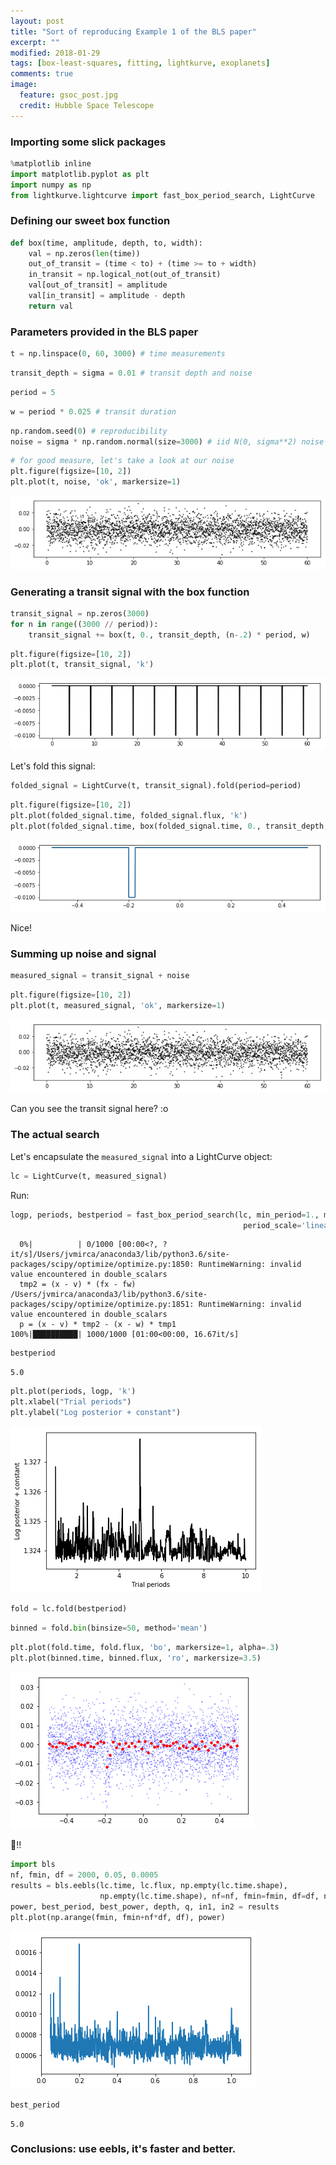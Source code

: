```yaml
---
layout: post
title: "Sort of reproducing Example 1 of the BLS paper"
excerpt: ""
modified: 2018-01-29
tags: [box-least-squares, fitting, lightkurve, exoplanets]
comments: true
image:
  feature: gsoc_post.jpg
  credit: Hubble Space Telescope
---
```



### Importing some slick packages


```python
%matplotlib inline
import matplotlib.pyplot as plt
import numpy as np
from lightkurve.lightcurve import fast_box_period_search, LightCurve
```

### Defining our sweet box function


```python
def box(time, amplitude, depth, to, width):
    val = np.zeros(len(time))
    out_of_transit = (time < to) + (time >= to + width)
    in_transit = np.logical_not(out_of_transit)
    val[out_of_transit] = amplitude
    val[in_transit] = amplitude - depth
    return val
```

### Parameters provided in the BLS paper


```python
t = np.linspace(0, 60, 3000) # time measurements
```


```python
transit_depth = sigma = 0.01 # transit depth and noise
```


```python
period = 5
```


```python
w = period * 0.025 # transit duration
```


```python
np.random.seed(0) # reproducibility
noise = sigma * np.random.normal(size=3000) # iid N(0, sigma**2) noise
```


```python
# for good measure, let's take a look at our noise
plt.figure(figsize=[10, 2])
plt.plot(t, noise, 'ok', markersize=1)
```


![png](../images/bls/output_12_1.png)


### Generating a transit signal with the box function


```python
transit_signal = np.zeros(3000)
for n in range((3000 // period)):
    transit_signal += box(t, 0., transit_depth, (n-.2) * period, w)
```


```python
plt.figure(figsize=[10, 2])
plt.plot(t, transit_signal, 'k')
```


![png](../images/bls/output_15_1.png)


Let's fold this signal:


```python
folded_signal = LightCurve(t, transit_signal).fold(period=period)
```


```python
plt.figure(figsize=[10, 2])
plt.plot(folded_signal.time, folded_signal.flux, 'k')
plt.plot(folded_signal.time, box(folded_signal.time, 0., transit_depth, -.2, 0.025))
```


![png](../images/bls/output_18_1.png)


Nice!

### Summing up noise and signal


```python
measured_signal = transit_signal + noise
```


```python
plt.figure(figsize=[10, 2])
plt.plot(t, measured_signal, 'ok', markersize=1)
```


![png](../images/bls/output_22_1.png)


Can you see the transit signal here? :o

### The actual search

Let's encapsulate the `measured_signal` into a LightCurve object:


```python
lc = LightCurve(t, measured_signal)
```

Run:


```python
logp, periods, bestperiod = fast_box_period_search(lc, min_period=1., max_period=10., nperiods=1000,
                                                    period_scale='linear')
```

      0%|          | 0/1000 [00:00<?, ?it/s]/Users/jvmirca/anaconda3/lib/python3.6/site-packages/scipy/optimize/optimize.py:1850: RuntimeWarning: invalid value encountered in double_scalars
      tmp2 = (x - v) * (fx - fw)
    /Users/jvmirca/anaconda3/lib/python3.6/site-packages/scipy/optimize/optimize.py:1851: RuntimeWarning: invalid value encountered in double_scalars
      p = (x - v) * tmp2 - (x - w) * tmp1
    100%|██████████| 1000/1000 [01:00<00:00, 16.67it/s]



```python
bestperiod
```




    5.0




```python
plt.plot(periods, logp, 'k')
plt.xlabel("Trial periods")
plt.ylabel("Log posterior + constant")
```




![png](../images/bls/output_30_1.png)



```python
fold = lc.fold(bestperiod)
```


```python
binned = fold.bin(binsize=50, method='mean')
```


```python
plt.plot(fold.time, fold.flux, 'bo', markersize=1, alpha=.3)
plt.plot(binned.time, binned.flux, 'ro', markersize=3.5)
```


![png](../images/bls/output_33_1.png)


:tada:!!


```python
import bls
nf, fmin, df = 2000, 0.05, 0.0005
results = bls.eebls(lc.time, lc.flux, np.empty(lc.time.shape),
                    np.empty(lc.time.shape), nf=nf, fmin=fmin, df=df, nb=1000, qmi=1e-3, qma=.2)
power, best_period, best_power, depth, q, in1, in2 = results
plt.plot(np.arange(fmin, fmin+nf*df, df), power)
```


![png](../images/bls/output_35_1.png)



```python
best_period
```




    5.0



### Conclusions: use eebls, it's faster and better.
